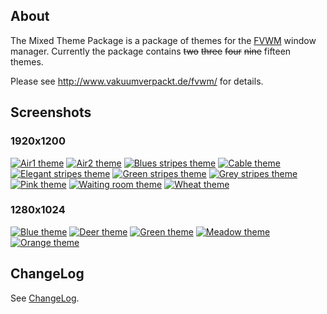 ## About

The Mixed Theme Package is a package of themes for the [FVWM](http://www.fvwm.org/) window manager. Currently the package contains ~~two~~ ~~three~~ ~~four~~ ~~nine~~ fifteen themes. 

Please see http://www.vakuumverpackt.de/fvwm/ for details.

## Screenshots

### 1920x1200

[![Air1 theme](http://www.vakuumverpackt.de/fvwm/fvwm-air1-1920x1200s.png "Air1 theme")](http://www.vakuumverpackt.de/fvwm/fvwm-air1-1920x1200.png)
[![Air2 theme](http://www.vakuumverpackt.de/fvwm/fvwm-air2-1920x1200s.png "Air2 theme")](http://www.vakuumverpackt.de/fvwm/fvwm-air2-1920x1200.png)
[![Blues stripes theme](http://www.vakuumverpackt.de/fvwm/fvwm-bluestripes-1920x1200s.png "Blues stripes theme")](http://www.vakuumverpackt.de/fvwm/fvwm-bluestripes-1920x1200.png)
[![Cable theme](http://www.vakuumverpackt.de/fvwm/fvwm-cable-1920x1200s.png "Cable theme")](http://www.vakuumverpackt.de/fvwm/fvwm-cable-1920x1200.png)
[![Elegant stripes theme](http://www.vakuumverpackt.de/fvwm/fvwm-elegantstripes-1920x1200s.png "Elegant stripes theme")](http://www.vakuumverpackt.de/fvwm/fvwm-elegantstripes-1920x1200.png)
[![Green stripes theme](http://www.vakuumverpackt.de/fvwm/fvwm-greenstripes-1920x1200s.png "Green stripes theme")](http://www.vakuumverpackt.de/fvwm/fvwm-greenstripes-1920x1200.png)
[![Grey stripes theme](http://www.vakuumverpackt.de/fvwm/fvwm-greystripes-1920x1200s.png "Grey stripes theme")](http://www.vakuumverpackt.de/fvwm/fvwm-greystripes-1920x1200.png)
[![Pink theme](http://www.vakuumverpackt.de/fvwm/fvwm-pink-1920x1200s.png "Pink theme")](http://www.vakuumverpackt.de/fvwm/fvwm-pink-1920x1200.png)
[![Waiting room theme](http://www.vakuumverpackt.de/fvwm/fvwm-waitingroom-1920x1200s.png "Waiting room theme")](http://www.vakuumverpackt.de/fvwm/fvwm-waitingroom-1920x1200.png)
[![Wheat theme](http://www.vakuumverpackt.de/fvwm/fvwm-wheat-1920x1200s.png "Wheat theme")](http://www.vakuumverpackt.de/fvwm/fvwm-wheat-1920x1200.png)

### 1280x1024

[![Blue theme](http://www.vakuumverpackt.de/fvwm/fvwm-blue-1280x1024s.png "Blue theme")](http://www.vakuumverpackt.de/fvwm/fvwm-blue-1280x1024.png)
[![Deer theme](http://www.vakuumverpackt.de/fvwm/fvwm-deer-1280x1024s.png "Deer theme")](http://www.vakuumverpackt.de/fvwm/fvwm-deer-1280x1024.png)
[![Green theme](http://www.vakuumverpackt.de/fvwm/fvwm-green-1280x1024s.png "Green theme")](http://www.vakuumverpackt.de/fvwm/fvwm-green-1280x1024.png)
[![Meadow theme](http://www.vakuumverpackt.de/fvwm/fvwm-meadow-1280x1024s.png "Meadow theme")](http://www.vakuumverpackt.de/fvwm/fvwm-meadow-1280x1024.png)
[![Orange theme](http://www.vakuumverpackt.de/fvwm/fvwm-orange-1280x1024s.png "Orange theme")](http://www.vakuumverpackt.de/fvwm/fvwm-orange-1280x1024.png)

## ChangeLog

See [ChangeLog](https://github.com/vakuum/mtp/blob/master/ChangeLog).

